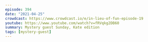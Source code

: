 ```yaml
---
episode: 394
date: "2021-04-25"
crowdcast: https://www.crowdcast.io/e/in-lieu-of-fun-episode-19
youtube: https://www.youtube.com/watch?v=fRVqkg2DB60
summary: Mystery guest Sunday, Kate edition
tags: [mystery-guest]
---
```

